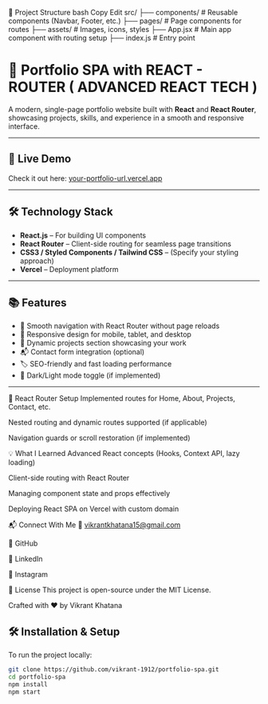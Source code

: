📂 Project Structure
bash
Copy
Edit
src/
 ├── components/         # Reusable components (Navbar, Footer, etc.)
 ├── pages/              # Page components for routes
 ├── assets/             # Images, icons, styles
 ├── App.jsx             # Main app component with routing setup
 ├── index.js            # Entry point

# 🌟 Portfolio SPA with REACT - ROUTER ( ADVANCED REACT TECH )

A modern, single-page portfolio website built with **React** and **React Router**, showcasing projects, skills, and experience in a smooth and responsive interface.

---

## 🚀 Live Demo  
Check it out here: [your-portfolio-url.vercel.app](https://your-portfolio-url.vercel.app) <!-- Replace with your deployed URL -->

---

## 🛠️ Technology Stack

- **React.js** – For building UI components  
- **React Router** – Client-side routing for seamless page transitions  
- **CSS3 / Styled Components / Tailwind CSS** – (Specify your styling approach)  
- **Vercel** – Deployment platform

---

## 📚 Features

- 🧭 Smooth navigation with React Router without page reloads  
- 🎯 Responsive design for mobile, tablet, and desktop  
- 💼 Dynamic projects section showcasing your work  
- 📬 Contact form integration (optional)  
- 🏷️ SEO-friendly and fast loading performance  
- 🌙 Dark/Light mode toggle (if implemented)

---

🔧 React Router Setup
Implemented routes for Home, About, Projects, Contact, etc.

Nested routing and dynamic routes supported (if applicable)

Navigation guards or scroll restoration (if implemented)

💡 What I Learned
Advanced React concepts (Hooks, Context API, lazy loading)

Client-side routing with React Router

Managing component state and props effectively

Deploying React SPA on Vercel with custom domain

📬 Connect With Me
📧 vikrantkhatana15@gmail.com

🐙 GitHub

💼 LinkedIn

📸 Instagram

📃 License
This project is open-source under the MIT License.

Crafted with ❤️ by Vikrant Khatana


## 🛠️ Installation & Setup

To run the project locally:


```bash
git clone https://github.com/vikrant-1912/portfolio-spa.git
cd portfolio-spa
npm install
npm start
